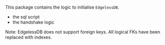 This package contains the logic to initialise `EdgelessDB`.

- the sql script
- the handshake logic

Note: EdgelessDB does not support foreign keys. All logical FKs have been replaced with indexes. 